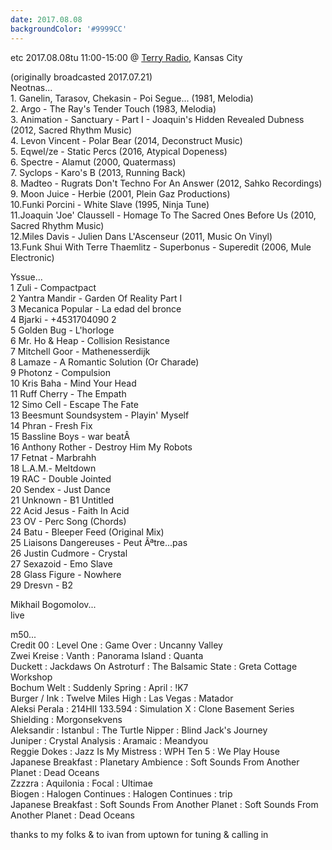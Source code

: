 ```yaml
---
date: 2017.08.08
backgroundColor: '#9999CC'
---
```


etc 2017.08.08tu 11:00-15:00 @ [Terry Radio](http://www.terryradio.biz/), Kansas City  

(originally broadcasted 2017.07.21)  
Neotnas...  
1\. Ganelin, Tarasov, Chekasin - Poi Segue... (1981, Melodia)  
2\. Argo - The Ray's Tender Touch (1983, Melodia)  
3\. Animation - Sanctuary - Part I - Joaquin's Hidden Revealed Dubness (2012, Sacred Rhythm Music)  
4\. Levon Vincent - Polar Bear (2014, Deconstruct Music)  
5\. Eqwel/ze - Static Percs (2016, Atypical Dopeness)  
6\. Spectre - Alamut (2000, Quatermass)  
7\. Syclops - Karo's B (2013, Running Back)  
8\. Madteo - Rugrats Don't Techno For An Answer (2012, Sahko Recordings)  
9\. Moon Juice - Herbie (2001, Plein Gaz Productions)  
10.Funki Porcini - White Slave (1995, Ninja Tune)  
11.Joaquin 'Joe' Claussell - Homage To The Sacred Ones Before Us (2010, Sacred Rhythm Music)  
12.Miles Davis - Julien Dans L'Ascenseur (2011, Music On Vinyl)  
13.Funk Shui With Terre Thaemlitz - Superbonus - Superedit (2006, Mule Electronic)  

Yssue...  
1 Zuli - Compactpact  
2 Yantra Mandir - Garden Of Reality Part I  
3 Mecanica Popular - La edad del bronce  
4 Bjarki - +4531704090 2  
5 Golden Bug - L'horloge  
6 Mr. Ho & Heap - Collision Resistance  
7 Mitchell Goor - Mathenesserdijk  
8 Lamaze - A Romantic Solution (Or Charade)  
9 Photonz - Compulsion  
10 Kris Baha - Mind Your Head  
11 Ruff Cherry - The Empath  
12 Simo Cell - Escape The Fate  
13 Beesmunt Soundsystem - Playin' Myself  
14 Phran - Fresh Fix  
15 Bassline Boys - war beatÂ  
16 Anthony Rother - Destroy Him My Robots  
17 Fetnat - Marbrahh  
18 L.A.M.- Meltdown  
19 RAC - Double Jointed  
20 Sendex - Just Dance  
21 Unknown - B1 Untitled  
22 Acid Jesus - Faith In Acid  
23 OV - Perc Song (Chords)  
24 Batu - Bleeper Feed (Original Mix)  
25 Liaisons Dangereuses - Peut Ãªtre...pas  
26 Justin Cudmore - Crystal  
27 Sexazoid - Emo Slave  
28 Glass Figure - Nowhere  
29 Dresvn - B2

Mikhail Bogomolov...  
live  

m50...  
Credit 00 : Level One : Game Over : Uncanny Valley  
Zwei Kreise : Vanth : Panorama Island : Quanta  
Duckett : Jackdaws On Astroturf : The Balsamic State : Greta Cottage Workshop  
Bochum Welt : Suddenly Spring : April : !K7  
Burger / Ink : Twelve Miles High : Las Vegas : Matador  
Aleksi Perala : 214HII 133.594 : Simulation X : Clone Basement Series  
Shielding : Morgonsekvens  
Aleksandir : Istanbul : The Turtle Nipper : Blind Jack's Journey  
Juniper : Crystal Analysis : Aramaic : Meandyou  
Reggie Dokes : Jazz Is My Mistress : WPH Ten 5 : We Play House  
Japanese Breakfast : Planetary Ambience : Soft Sounds From Another Planet : Dead Oceans  
Zzzzra : Aquilonia : Focal : Ultimae  
Biogen : Halogen Continues : Halogen Continues : trip  
Japanese Breakfast : Soft Sounds From Another Planet : Soft Sounds From Another Planet : Dead Oceans  


thanks to my folks & to ivan from uptown for tuning & calling in